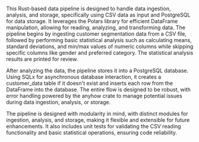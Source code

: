 This Rust-based data pipeline is designed to handle data ingestion, analysis, and storage, specifically using CSV data as input and PostgreSQL for data storage. It leverages the Polars library for efficient DataFrame manipulation, allowing for reading, analyzing, and transforming data. The pipeline begins by ingesting customer segmentation data from a CSV file, followed by performing basic statistical analysis such as calculating means, standard deviations, and min/max values of numeric columns while skipping specific columns like gender and preferred category. The statistical analysis results are printed for review.

After analyzing the data, the pipeline stores it into a PostgreSQL database. Using SQLx for asynchronous database interaction, it creates a customer_data table if it doesn't exist and inserts each row from the DataFrame into the database. The entire flow is designed to be robust, with error handling powered by the anyhow crate to manage potential issues during data ingestion, analysis, or storage.

The pipeline is designed with modularity in mind, with distinct modules for ingestion, analysis, and storage, making it flexible and extensible for future enhancements. It also includes unit tests for validating the CSV reading functionality and basic statistical operations, ensuring code reliability.






